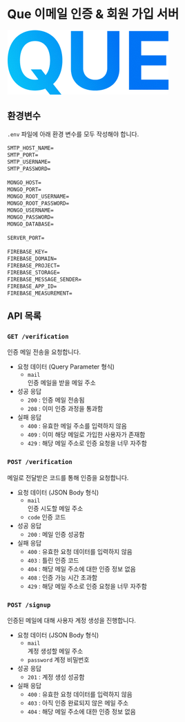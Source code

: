# Que 이메일 인증 & 회원 가입 서버

![que-logo-big](doc/logo-big.png)

## 환경변수

`.env` 파일에 아래 환경 변수를 모두 작성해야 합니다.

```
SMTP_HOST_NAME=
SMTP_PORT=
SMTP_USERNAME=
SMTP_PASSWORD=

MONGO_HOST=
MONGO_PORT=
MONGO_ROOT_USERNAME=
MONGO_ROOT_PASSWORD=
MONGO_USERNAME=
MONGO_PASSWORD=
MONGO_DATABASE=

SERVER_PORT=

FIREBASE_KEY=
FIREBASE_DOMAIN=
FIREBASE_PROJECT=
FIREBASE_STORAGE=
FIREBASE_MESSAGE_SENDER=
FIREBASE_APP_ID=
FIREBASE_MEASUREMENT=

```

## API 목록

### `GET /verification`

인증 메일 전송을 요청합니다.

- 요청 데이터 (Query Parameter 형식)
  - `mail`  
    인증 메일을 받을 메일 주소
- 성공 응답
  - `200` : 인증 메일 전송됨
  - `208` : 이미 인증 과정을 통과함
- 실패 응답
  - `400` : 유효한 메일 주소를 입력하지 않음
  - `409` : 이미 해당 메일로 가입한 사용자가 존재함
  - `429` : 해당 메일 주소로 인증 요청을 너무 자주함

### `POST /verification`

메일로 전달받은 코드를 통해 인증을 요청합니다.

- 요청 데이터 (JSON Body 형식)
  - `mail`  
    인증 시도할 메일 주소
  - `code`
    인증 코드
- 성공 응답
  - `200` : 메일 인증 성공함
- 실패 응답
  - `400` : 유효한 요청 데이터를 입력하지 않음
  - `403` : 틀린 인증 코드
  - `404` : 해당 메일 주소에 대한 인증 정보 없음
  - `408` : 인증 가능 시간 초과함
  - `429` : 해당 메일 주소로 인증 요청을 너무 자주함

### `POST /signup`

인증된 메일에 대해 사용자 계정 생성을 진행합니다.

- 요청 데이터 (JSON Body 형식)
  - `mail`  
    계정 생성할 메일 주소
  - `password`
    계정 비밀번호
- 성공 응답
  - `201` : 계정 생성 성공함
- 실패 응답
  - `400` : 유효한 요청 데이터를 입력하지 않음
  - `403` : 아직 인증 완료되지 않은 메일 주소
  - `404` : 해당 메일 주소에 대한 인증 정보 없음
